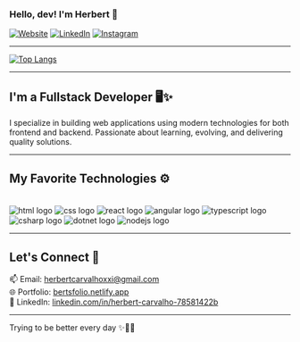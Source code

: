 ### Hello, dev! I'm Herbert 👋

[![Website](https://img.shields.io/badge/website-000000?style=for-the-badge&logo=About.me&logoColor=white)](https://bertsfolio.netlify.app/)
[![LinkedIn](https://img.shields.io/badge/LinkedIn-0077B5?style=for-the-badge&logo=linkedin&logoColor=white)](https://www.linkedin.com/in/herbert-carvalho-78581422b)
[![Instagram](https://img.shields.io/badge/Instagram-E4405F?style=for-the-badge&logo=instagram&logoColor=white)](https://www.instagram.com/herbert_cs/)

---

[![Top Langs](https://github-readme-stats.vercel.app/api/top-langs/?username=HerbertCarvalhoxxi&layout=donut-vertical)](https://github.com/anuraghazra/github-readme-stats)

---

## I'm a Fullstack Developer 🖥️✨

I specialize in building web applications using modern technologies for both frontend and backend. Passionate about learning, evolving, and delivering quality solutions.

---

## My Favorite Technologies ⚙️

<div style="display: inline_block"><br/>
  <!-- Frontend -->
  <img align="center" alt="html logo" src="https://img.shields.io/badge/HTML5-E34F26?style=for-the-badge&logo=html5&logoColor=white" />
  <img align="center" alt="css logo" src="https://img.shields.io/badge/CSS3-1572B6?style=for-the-badge&logo=css3&logoColor=white" />
  <img align="center" alt="react logo" src="https://img.shields.io/badge/React-20232A?style=for-the-badge&logo=react&logoColor=61DAFB" />
  <img align="center" alt="angular logo" src="https://img.shields.io/badge/Angular-DD0031?style=for-the-badge&logo=angular&logoColor=white" />
  <img align="center" alt="typescript logo" src="https://img.shields.io/badge/TypeScript-007ACC?style=for-the-badge&logo=typescript&logoColor=white" />

  <!-- Backend -->
  <img align="center" alt="csharp logo" src="https://img.shields.io/badge/C%23-239120?style=for-the-badge&logo=c-sharp&logoColor=white" />
  <img align="center" alt="dotnet logo" src="https://img.shields.io/badge/.NET-512BD4?style=for-the-badge&logo=dotnet&logoColor=white" />
  <img align="center" alt="nodejs logo" src="https://img.shields.io/badge/Node.js-339933?style=for-the-badge&logo=nodedotjs&logoColor=white" />
</div>

---

## Let's Connect 🚀

📫 Email: herbertcarvalhoxxi@gmail.com  
🌐 Portfolio: [bertsfolio.netlify.app](https://bertsfolio.netlify.app/)  
💬 LinkedIn: [linkedin.com/in/herbert-carvalho-78581422b](https://www.linkedin.com/in/herbert-carvalho-78581422b)

---

Trying to be better every day ✨🚀🖖
